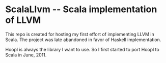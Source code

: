 ScalaLlvm -- Scala implementation of LLVM
=========


This repo is created for hosting my first effort of implementing LLVM
in Scala. The project was late abandoned in favor of Haskell
implementation. 


Hoopl is always the library I want to use. So I first started to port
Hoopl to Scala in June, 2011.
